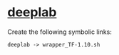 # [deeplab](https://hpc.nih.gov/apps/deeplab.html)

Create the following symbolic links:
```
deeplab -> wrapper_TF-1.10.sh
```
